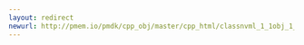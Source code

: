 ```yaml
---
layout: redirect
newurl: http://pmem.io/pmdk/cpp_obj/master/cpp_html/classnvml_1_1obj_1_1mutex-members.html
---
```

